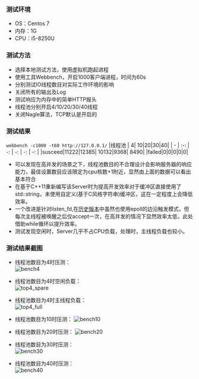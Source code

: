 <!--
 * @Autor: taobo
 * @Date: 2020-06-02 12:36:22
 * @LastEditTime: 2020-06-02 13:58:48
 * @Description: file content
--> 
### 测试环境
* OS：Centos 7
* 内存：1G
* CPU：i5-8250U

### 测试方法
* 选择本地测试方法，使用虚拟机跑起进程
* 使用工具Webbench，开启1000客户端进程，时间为60s
* 分别测试IO线程数目对实际工作环境的影响
* 关闭所有的输出及Log
* 测试响应为内存中的简单HTTP报头
* 线程池分别开启4/10/20/30/40线程
* 关闭Nagle算法，TCP默认是开启的
### 测试结果
`webbench -c1000 -t60 http://127.0.0.1/`
|线程池 | 4| 10|20|30|40|
| - | :-: | -: | -: | -: | -: | 
|susceed|11222|12385| 10132|9368| 8490| 
|failed|0|0|0|0|0|

* 可以发现在高并发的场景之下，线程池数目的不合理设计会影响服务器的响应能力，最佳设置数目应该限定为cpu核数+1附近，显然由上面的数据可以看出基本符合
* 在基于C++11重新编写该Server时为提高开发效率对于缓冲区直接使用了std::string，未使用自定义(基于C风格字符串)缓冲区，这在一定程度上会降低效率。
* 一个改进是针对listen_fd,在[历史版本](https://github.com/tryturned/HttpServer)中虽然也使用epoll的边沿触发模式，但每次主线程被唤醒之后仅accept一次，在高并发的情况下显然效率太低，此处借助while循环以提升效率。
* 测试发现空闲时，Server几乎不占CPU负载，处理时，主线程负载也较小。
### 测试结果截图
* 线程池数目为4时压测：  
![bench4](https://gitee.com/windyGOlife/webserver/raw/master/example/bench4.png)  
* 线程池数目为4时空闲负载：  
![top4_spare](https://gitee.com/windyGOlife/webserver/raw/master/example/top4_spare.png)
* 线程池数目为4时主线程负载：  
![top4_full](https://gitee.com/windyGOlife/webserver/raw/master/example/top4_full.png) 

* 线程池数目为10时压测： 
![bench10](https://gitee.com/windyGOlife/webserver/raw/master/example/bench10.png)  
* 线程池数目为20时压测： 
![bench20](https://gitee.com/windyGOlife/webserver/raw/master/example/bench20.png)  
* 线程池数目为30时压测：  
![bench30](https://gitee.com/windyGOlife/webserver/raw/master/example/bench30.png)  
* 线程池数目为40时压测：  
![bench40](https://gitee.com/windyGOlife/webserver/raw/master/example/bench40.png)
